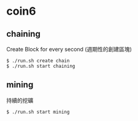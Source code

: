# coin6

## chaining

Create Block for every second (週期性的創建區塊)

```
$ ./run.sh create chain
$ ./run.sh start chaining
```

## mining

持續的挖礦

```
$ ./run.sh start mining
```

